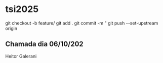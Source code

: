 # tsi2025

git checkout -b feature/<Heitor-Galerani>
git add .
git commit -m "<Adcionar Heitor Galerani a lista de chamada>
git push --set-upstream origin <seu-nome>

## Chamada dia 06/10/202
Heitor Galerani